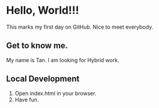 # Hello, World!!!

This marks my first day on GitHub. Nice to meet everybody.

## Get to know me.

My name is Tan. I am looking for Hybrid work.

## Local Development

1. Open index.html in your browser.
2. Have fun.
